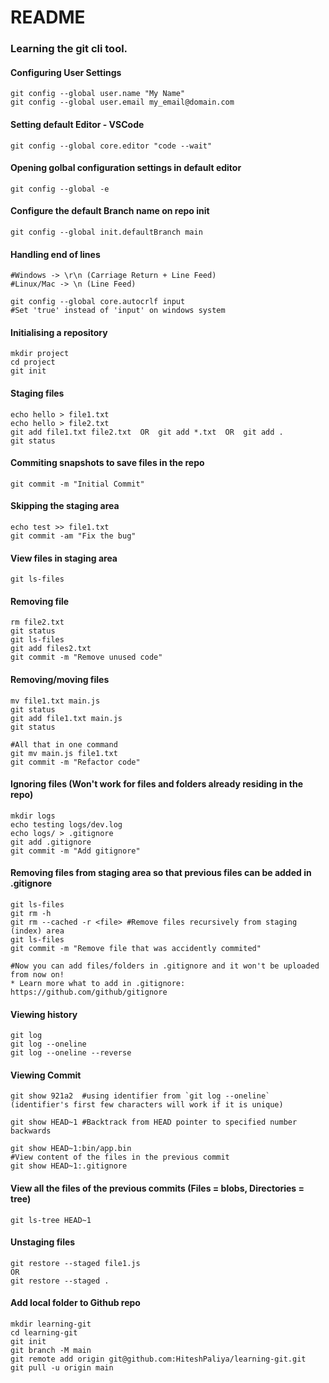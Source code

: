 # README

### Learning the git cli tool.  

#### Configuring User Settings  
```
git config --global user.name "My Name"
git config --global user.email my_email@domain.com  
```

#### Setting default Editor - VSCode  
```
git config --global core.editor "code --wait"
```

#### Opening golbal configuration settings in default editor  
```
git config --global -e
```
#### Configure the default Branch name on repo init
```
git config --global init.defaultBranch main
```

#### Handling end of lines  
```
#Windows -> \r\n (Carriage Return + Line Feed)
#Linux/Mac -> \n (Line Feed)

git config --global core.autocrlf input  
#Set 'true' instead of 'input' on windows system  
```

#### Initialising a repository
```
mkdir project
cd project
git init 
``` 

#### Staging files
```
echo hello > file1.txt
echo hello > file2.txt
git add file1.txt file2.txt  OR  git add *.txt  OR  git add .
git status
```

#### Commiting snapshots to save files in the repo
```
git commit -m "Initial Commit"
```

#### Skipping the staging area
```
echo test >> file1.txt
git commit -am "Fix the bug"
```

#### View files in staging area
```
git ls-files
```

#### Removing file
```
rm file2.txt
git status
git ls-files
git add files2.txt
git commit -m "Remove unused code"
```

#### Removing/moving files
```
mv file1.txt main.js
git status
git add file1.txt main.js
git status  
  
#All that in one command
git mv main.js file1.txt
git commit -m "Refactor code"
```

#### Ignoring files (Won't work for files and folders already residing in the repo)
```
mkdir logs
echo testing logs/dev.log
echo logs/ > .gitignore
git add .gitignore
git commit -m "Add gitignore"
```

#### Removing files from staging area so that previous files can be added in .gitignore
```
git ls-files
git rm -h
git rm --cached -r <file> #Remove files recursively from staging (index) area
git ls-files
git commit -m "Remove file that was accidently commited"

#Now you can add files/folders in .gitignore and it won't be uploaded from now on!
* Learn more what to add in .gitignore: https://github.com/github/gitignore
```

#### Viewing history
```
git log
git log --oneline
git log --oneline --reverse
```

#### Viewing Commit
```
git show 921a2  #using identifier from `git log --oneline` 
(identifier's first few characters will work if it is unique)

git show HEAD~1 #Backtrack from HEAD pointer to specified number backwards

git show HEAD~1:bin/app.bin
#View content of the files in the previous commit
git show HEAD~1:.gitignore
```

#### View all the files of the previous commits (Files = blobs, Directories = tree)
```
git ls-tree HEAD~1
```

#### Unstaging files
```
git restore --staged file1.js
OR
git restore --staged .
```

#### Add local folder to Github repo
```
mkdir learning-git
cd learning-git
git init
git branch -M main
git remote add origin git@github.com:HiteshPaliya/learning-git.git
git pull -u origin main
```
